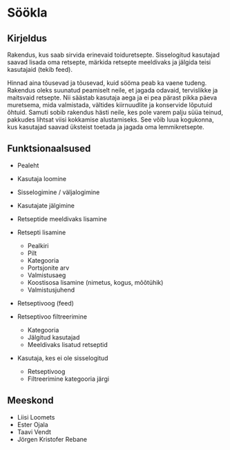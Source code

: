 # Söökla

## Kirjeldus

Rakendus, kus saab sirvida erinevaid toiduretsepte. Sisselogitud kasutajad saavad lisada oma retsepte, märkida retsepte meeldivaks ja jälgida teisi kasutajaid (tekib feed).

Hinnad aina tõusevad ja tõusevad, kuid sööma peab ka vaene tudeng. Rakendus oleks suunatud peamiselt neile, et jagada odavaid, tervislikke ja maitsvaid retsepte. Nii säästab kasutaja aega ja ei pea pärast pikka päeva muretsema, mida valmistada, vältides kiirnuudlite ja konservide lõputuid õhtuid. Samuti sobib rakendus hästi neile, kes pole varem palju süüa teinud, pakkudes lihtsat viisi kokkamise alustamiseks. See võib luua kogukonna, kus kasutajad saavad üksteist toetada ja jagada oma lemmikretsepte.

## Funktsionaalsused

* Pealeht
* Kasutaja loomine
* Sisselogimine / väljalogimine
* Kasutajate jälgimine
* Retseptide meeldivaks lisamine
* Retsepti lisamine
  - Pealkiri
  - Pilt
  - Kategooria
  - Portsjonite arv
  - Valmistusaeg
  - Koostisosa lisamine (nimetus, kogus, mõõtühik)
  - Valmistusjuhend
* Retseptivoog (feed)
* Retseptivoo filtreerimine
  - Kategooria
  - Jälgitud kasutajad
  - Meeldivaks lisatud retseptid

* Kasutaja, kes ei ole sisselogitud
  - Retseptivoog
  - Filtreerimine kategooria järgi

## Meeskond

* Liisi Loomets
* Ester Ojala
* Taavi Vendt
* Jörgen Kristofer Rebane